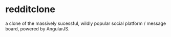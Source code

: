 # redditclone
a clone of the massively sucessful, wildly popular social platform / message board, powered by AngularJS.
